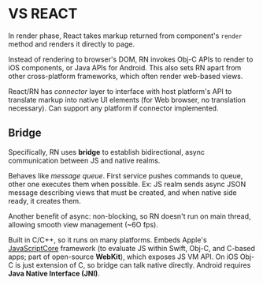 # VS REACT

In render phase, React takes markup returned from component's `render` method and renders it directly to page.

Instead of rendering to browser's DOM, RN invokes Obj-C APIs to render to iOS components, or Java APIs for Android. This also sets RN apart from other cross-platform frameworks, which often render web-based views.

React/RN has *connector* layer to interface with host platform's API to translate markup into native UI elements (for Web browser, no translation necessary). Can support any platform if connector implemented.

## Bridge

Specifically, RN uses **bridge** to establish bidirectional, async communication between JS and native realms.

Behaves like *message queue*. First service pushes commands to queue, other one executes them when possible. Ex: JS realm sends async JSON message describing views that must be created, and when native side ready, it creates them.

Another benefit of async: non-blocking, so RN doesn't run on main thread, allowing smooth view management (~6O fps).

Built in C/C++, so it runs on many platforms. Embeds Apple's [JavaScriptCore](https://developer.apple.com/documentation/javascriptcore) framework (to evaluate JS within Swift, Obj-C, and C-based apps; part of open-source **WebKit**), which exposes JS VM API. On iOS Obj-C is just extension of C, so bridge can talk native directly. Android requires **Java Native Interface (JNI)**.

